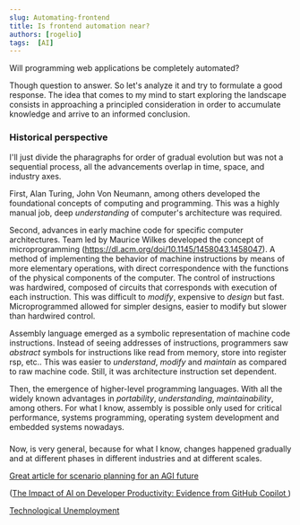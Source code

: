 ```yaml
---
slug: Automating-frontend
title: Is frontend automation near?
authors: [rogelio]
tags:  [AI]
---
```


Will programming web applications be completely automated?

Though question to answer. So let's analyze it and try to formulate a good response. The idea that comes to my mind to start exploring the landscape consists in approaching a principled consideration in order to accumulate knowledge and arrive to an informed conclusion.

### Historical perspective
I'll just divide the pharagraphs for order of gradual evolution but was not a sequential process, all the advancements overlap in time, space, and industry axes.

First, Alan Turing, John Von Neumann, among others developed the foundational concepts of computing and programming. This was a highly manual job, deep *understanding* of computer's architecture was required.

Second, advances in early machine code for specific computer architectures. Team led by Maurice Wilkes developed the concept of microprogramming (https://dl.acm.org/doi/10.1145/1458043.1458047). A method of implementing the behavior of machine instructions by means of more elementary operations, with direct correspondence with the functions of the physical components of the computer. The control of instructions was hardwired, composed of circuits that corresponds with execution of each instruction. This was difficult to *modify*, expensive to *design* but fast. Microprogrammed allowed for simpler designs, easier to modify but slower than hardwired control.

Assembly language emerged as a symbolic representation of machine code instructions. Instead of seeing addresses of instructions, programmers saw *abstract* symbols for instructions like read from memory, store into register rsp, etc.. This was easier to *understand*, *modify* and *maintain* as compared to raw machine code. Still, it was architecture instruction set dependent.

Then, the emergence of higher-level programming languages. With all the widely known advantages in *portability*, *understanding*, *maintainability*, among others. For what I know, assembly is possible only used for critical performance, systems programming, operating system development and embedded systems nowadays. 

### 
Now, is very general, because for what I know, changes happened gradually and at different phases in different industries and at different scales.  

[Great article for scenario planning for an AGI future](https://www.imf.org/en/Publications/fandd/issues/2023/12/Scenario-Planning-for-an-AGI-future-Anton-korinek)

([The Impact of AI on Developer Productivity: Evidence from GitHub Copilot ](https://arxiv.org/abs/2302.06590))

[Technological Unemployment](https://static1.squarespace.com/static/57d002e01b631bc215df193b/t/6149b24140c1c1764ed27707/1632219713790/Susskind%2C+Handbook%2C+Updated%2C+21+September+2021+.pdf)





